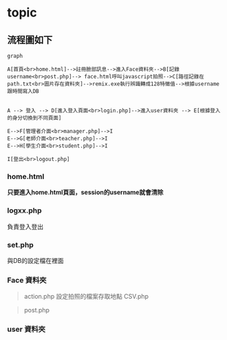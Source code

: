 # topic
## 流程圖如下


```mermaid
graph 

A[首頁<br>home.html]-->註冊臉部訊息-->進入Face資料夾-->B[記錄username<br>post.php]--> face.html呼叫javascript拍照-->C[路徑記錄在path.txt<br>圖片存在資料夾]-->remix.exe執行辨識轉成128特徵值-->根據username跟時間寫入DB


A --> 登入 --> D[進入登入頁面<br>login.php]-->進入user資料夾 --> E[根據登入的身分切換到不同頁面]

E-->F[管理者介面<br>manager.php]-->I
E-->G[老師介面<br>teacher.php]-->I
E-->H[學生介面<br>student.php]-->I

I[登出<br>logout.php]

```
### home.html
**只要進入home.html頁面，session的username就會清除**

### logxx.php
負責登入登出

### set.php
與DB的設定檔在裡面

### Face 資料夾
>action.php
設定拍照的檔案存取地點
>CSV.php

>post.php


### user 資料夾


